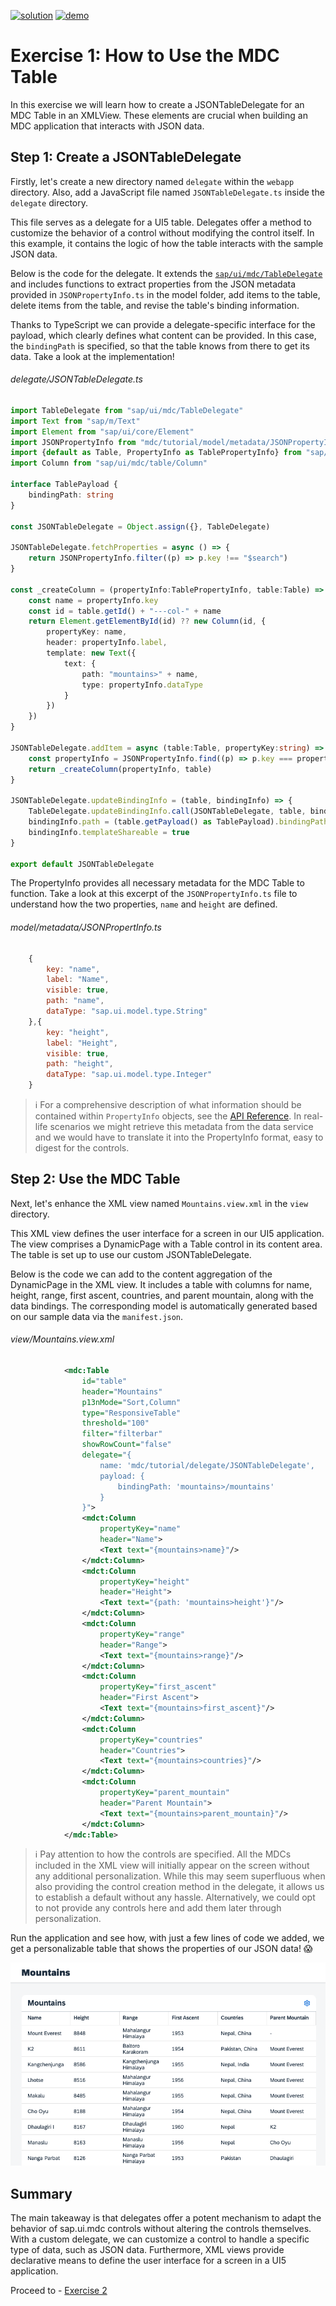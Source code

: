[![solution](https://flat.badgen.net/badge/solution/available/green?icon=github)](webapp)
[![demo](https://flat.badgen.net/badge/demo/deployed/blue?icon=github)](https://sap-samples.github.io/ui5-mdc-json-tutorial/ex1/dist)
# Exercise 1: How to Use the MDC Table
In this exercise we will learn how to create a JSONTableDelegate for an MDC Table in an XMLView. These elements are crucial when building an MDC application that interacts with JSON data.

## Step 1: Create a JSONTableDelegate

Firstly, let's create a new directory named `delegate` within the `webapp` directory. Also, add a JavaScript file named `JSONTableDelegate.ts` inside the `delegate` directory.

This file serves as a delegate for a UI5 table. Delegates offer a method to customize the behavior of a control without modifying the control itself. In this example, it contains the logic of how the table interacts with the sample JSON data.

Below is the code for the delegate. It extends the [`sap/ui/mdc/TableDelegate`](https://sdk.openui5.org/api/module:sap/ui/mdc/TableDelegate) and includes functions to extract properties from the JSON metadata provided in `JSONPropertyInfo.ts` in the model folder, add items to the table, delete items from the table, and revise the table's binding information.

Thanks to TypeScript we can provide a delegate-specific interface for the payload, which clearly defines what content can be provided. In this case, the `bindingPath` is specified, so that the table knows from there to get its data. Take a look at the implementation!
###### delegate/JSONTableDelegate.ts
```typescript
import TableDelegate from "sap/ui/mdc/TableDelegate"
import Text from "sap/m/Text"
import Element from "sap/ui/core/Element"
import JSONPropertyInfo from "mdc/tutorial/model/metadata/JSONPropertyInfo"
import {default as Table, PropertyInfo as TablePropertyInfo} from "sap/ui/mdc/Table"
import Column from "sap/ui/mdc/table/Column"

interface TablePayload {
	bindingPath: string
}

const JSONTableDelegate = Object.assign({}, TableDelegate)

JSONTableDelegate.fetchProperties = async () => {
	return JSONPropertyInfo.filter((p) => p.key !== "$search")
}

const _createColumn = (propertyInfo:TablePropertyInfo, table:Table) => {
	const name = propertyInfo.key
	const id = table.getId() + "---col-" + name
	return Element.getElementById(id) ?? new Column(id, {
		propertyKey: name,
		header: propertyInfo.label,
		template: new Text({
			text: {
				path: "mountains>" + name,
				type: propertyInfo.dataType
			}
		})
	})
}

JSONTableDelegate.addItem = async (table:Table, propertyKey:string) => {
	const propertyInfo = JSONPropertyInfo.find((p) => p.key === propertyKey)
	return _createColumn(propertyInfo, table)
}

JSONTableDelegate.updateBindingInfo = (table, bindingInfo) => {
	TableDelegate.updateBindingInfo.call(JSONTableDelegate, table, bindingInfo)
	bindingInfo.path = (table.getPayload() as TablePayload).bindingPath
	bindingInfo.templateShareable = true
}

export default JSONTableDelegate
```
The PropertyInfo provides all necessary metadata for the MDC Table to function. Take a look at this excerpt of the `JSONPropertyInfo.ts` file to understand how the two properties, `name` and `height` are defined.
###### model/metadata/JSONPropertInfo.ts
```js
	{
		key: "name",
		label: "Name",
		visible: true,
		path: "name",
		dataType: "sap.ui.model.type.String"
	},{
		key: "height",
		label: "Height",
		visible: true,
		path: "height",
		dataType: "sap.ui.model.type.Integer"
	}
```
>ℹ️ For a comprehensive description of what information should be contained within `PropertyInfo` objects, see the [API Reference](https://sdk.openui5.org/api/sap.ui.mdc.table.PropertyInfo). In real-life scenarios we might retrieve this metadata from the data service and we would have to translate it into the PropertyInfo format, easy to digest for the controls.
## Step 2: Use the MDC Table

Next, let's enhance the XML view named `Mountains.view.xml` in the `view` directory.

This XML view defines the user interface for a screen in our UI5 application. The view comprises a DynamicPage with a Table control in its content area. The table is set up to use our custom JSONTableDelegate.

Below is the code we can add to the content aggregation of the DynamicPage in the XML view. It includes a table with columns for name, height, range, first ascent, countries, and parent mountain, along with the data bindings. The corresponding model is automatically generated based on our sample data via the `manifest.json`.
###### view/Mountains.view.xml
```xml
			<mdc:Table
				id="table"
				header="Mountains"
				p13nMode="Sort,Column"
				type="ResponsiveTable"
				threshold="100"
				filter="filterbar"
				showRowCount="false"
				delegate="{
					name: 'mdc/tutorial/delegate/JSONTableDelegate',
					payload: {
						bindingPath: 'mountains>/mountains'
					}
				}">
				<mdct:Column
					propertyKey="name"
					header="Name">
					<Text text="{mountains>name}"/>
				</mdct:Column>
				<mdct:Column
					propertyKey="height"
					header="Height">
					<Text text="{path: 'mountains>height'}"/>
				</mdct:Column>
				<mdct:Column
					propertyKey="range"
					header="Range">
					<Text text="{mountains>range}"/>
				</mdct:Column>
				<mdct:Column
					propertyKey="first_ascent"
					header="First Ascent">
					<Text text="{mountains>first_ascent}"/>
				</mdct:Column>
				<mdct:Column
					propertyKey="countries"
					header="Countries">
					<Text text="{mountains>countries}"/>
				</mdct:Column>
				<mdct:Column
					propertyKey="parent_mountain"
					header="Parent Mountain">
					<Text text="{mountains>parent_mountain}"/>
				</mdct:Column>
			</mdc:Table>
```
> ℹ️ Pay attention to how the controls are specified. All the MDCs included in the XML view will initially appear on the screen without any additional personalization. While this may seem superfluous when also providing the control creation method in the delegate, it allows us to establish a default without any hassle. Alternatively, we could opt to not provide any controls here and add them later through personalization.

Run the application and see how, with just a few lines of code we added, we get a personalizable table that shows the properties of our JSON data! 😱

![Exercise 1 Result](ex1.png)
## Summary

The main takeaway is that delegates offer a potent mechanism to adapt the behavior of sap.ui.mdc controls without altering the controls themselves. With a custom delegate, we can customize a control to handle a specific type of data, such as JSON data. Furthermore, XML views provide declarative means to define the user interface for a screen in a UI5 application.

Proceed to - [Exercise 2](../ex2/readme.md)